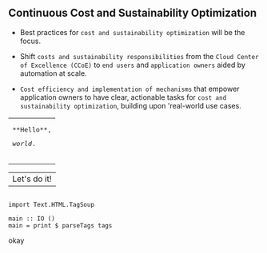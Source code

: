 ## Continuous Cost and Sustainability Optimization


- Best practices for `cost and sustainability optimization` will be the focus.

- Shift `costs and sustainability responsibilities` from the `Cloud Center of Excellence (CCoE)` to `end users` and `application owners` aided by automation at scale.

- `Cost efficiency and implementation of mechanisms` that empower application owners to have clear, actionable tasks for `cost and sustainability optimization`, building upon 'real-world use cases.

<table><tr><td>
<pre>
**Hello**,
<p><em>world</em>.
</pre></p>
</td></tr></table>

<table><tr><td>
Let's do it!
</td></tr></table>

<pre language="haskell"><code>
import Text.HTML.TagSoup

main :: IO ()
main = print $ parseTags tags
</code></pre>
<p>okay</p>
